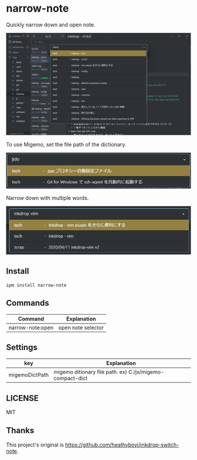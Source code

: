 # narrow-note

Quickly narrow down and open note.  

![Screenshot](https://raw.githubusercontent.com/basyura/inkdrop-narrow-note/master/images/image.png)

To use Migemo, set the file path of the dictionary.

![Screenshot](https://raw.githubusercontent.com/basyura/inkdrop-narrow-note/master/images/migemo.png)

Narrow down with multiple words.

![Screenshot](https://raw.githubusercontent.com/basyura/inkdrop-narrow-note/master/images/multi_word.png)


## Install

```
ipm install narrow-note
```

## Commands

| Command          | Explanation        |
| ---------------- | -------------------|
| narrow-note:open | open note selector |

## Settings

| key            | Explanation                                                |
| ---------------| -----------------------------------------------------------|
| migemoDictPath | migemo ditionary file path. ex)  C:/js/migemo-compact-dict |

## LICENSE

MIT

## Thanks

This project's original is https://github.com/heathyboyj/inkdrop-switch-note.

